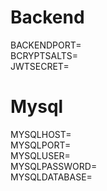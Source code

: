 # Backend
BACKENDPORT=<br/>
BCRYPTSALTS=<br/>
JWTSECRET=<br/>

# Mysql
MYSQLHOST=<br/>
MYSQLPORT=<br/>
MYSQLUSER=<br/>
MYSQLPASSWORD=<br/>
MYSQLDATABASE=<br/>
